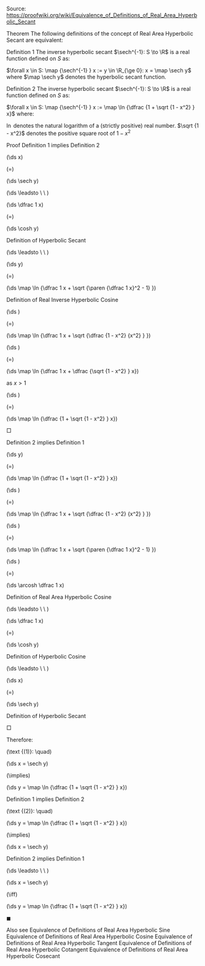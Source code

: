 # 

Source: https://proofwiki.org/wiki/Equivalence_of_Definitions_of_Real_Area_Hyperbolic_Secant



Theorem
The following definitions of the concept of Real Area Hyperbolic Secant are equivalent:

Definition 1
The inverse hyperbolic secant $\sech^{-1}: S \to \R$ is a real function defined on $S$ as:

$\forall x \in S: \map {\sech^{-1} } x := y \in \R_{\ge 0}: x = \map \sech y$
where $\map \sech y$ denotes the hyperbolic secant function.

Definition 2
The inverse hyperbolic secant $\sech^{-1}: S \to \R$ is a real function defined on $S$ as:

$\forall x \in S: \map {\sech^{-1} } x := \map \ln {\dfrac {1 + \sqrt {1 - x^2} } x}$
where:

$\ln$ denotes the natural logarithm of a (strictly positive) real number.
$\sqrt {1 - x^2}$ denotes the positive square root of $1 - x^2$


Proof
Definition 1 implies Definition 2













\(\ds x\)

\(=\)







\(\ds \sech y\)














\(\ds \leadsto \ \ \)





\(\ds \dfrac 1 x\)

\(=\)







\(\ds \cosh y\)





Definition of Hyperbolic Secant








\(\ds \leadsto \ \ \)





\(\ds y\)

\(=\)







\(\ds \map \ln {\dfrac 1 x + \sqrt {\paren {\dfrac 1 x}^2 - 1} }\)





Definition of Real Inverse Hyperbolic Cosine














\(\ds \)

\(=\)







\(\ds \map \ln {\dfrac 1 x + \sqrt {\dfrac {1 - x^2} {x^2} } }\)




















\(\ds \)

\(=\)







\(\ds \map \ln {\dfrac 1 x + \dfrac {\sqrt {1 - x^2} } x}\)





as $x > 1$














\(\ds \)

\(=\)







\(\ds \map \ln {\dfrac {1 + \sqrt {1 - x^2} } x}\)









$\Box$


Definition 2 implies Definition 1













\(\ds y\)

\(=\)







\(\ds \map \ln {\dfrac {1 + \sqrt {1 - x^2} } x}\)




















\(\ds \)

\(=\)







\(\ds \map \ln {\dfrac 1 x + \sqrt {\dfrac {1 - x^2} {x^2} } }\)




















\(\ds \)

\(=\)







\(\ds \map \ln {\dfrac 1 x + \sqrt {\paren {\dfrac 1 x}^2 - 1} }\)




















\(\ds \)

\(=\)







\(\ds \arcosh \dfrac 1 x\)





Definition of Real Area Hyperbolic Cosine








\(\ds \leadsto \ \ \)





\(\ds \dfrac 1 x\)

\(=\)







\(\ds \cosh y\)





Definition of Hyperbolic Cosine








\(\ds \leadsto \ \ \)





\(\ds x\)

\(=\)







\(\ds \sech y\)





Definition of Hyperbolic Secant



$\Box$

Therefore:




\(\text {(1)}: \quad\)









\(\ds x = \sech y\)

\(\implies\)







\(\ds y = \map \ln {\dfrac {1 + \sqrt {1 - x^2} } x}\)





Definition 1 implies Definition 2




\(\text {(2)}: \quad\)









\(\ds y = \map \ln {\dfrac {1 + \sqrt {1 - x^2} } x}\)

\(\implies\)







\(\ds x = \sech y\)





Definition 2 implies Definition 1








\(\ds \leadsto \ \ \)





\(\ds x = \sech y\)

\(\iff\)







\(\ds y = \map \ln {\dfrac {1 + \sqrt {1 - x^2} } x}\)









$\blacksquare$


Also see
Equivalence of Definitions of Real Area Hyperbolic Sine
Equivalence of Definitions of Real Area Hyperbolic Cosine
Equivalence of Definitions of Real Area Hyperbolic Tangent
Equivalence of Definitions of Real Area Hyperbolic Cotangent
Equivalence of Definitions of Real Area Hyperbolic Cosecant




